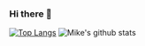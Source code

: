 ### Hi there 👋

[![Top Langs](https://github-readme-stats.vercel.app/api/top-langs/?username=mhwilkes&layout=compact&theme=dracula)](https://github.com/mhwilkes/github-readme-stats)
![Mike's github stats](https://github-readme-stats.vercel.app/api?username=mhwilkes&show_icons=true&theme=dracula)
